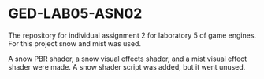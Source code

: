 # GED-LAB05-ASN02
The repository for individual assignment 2 for laboratory 5 of game engines.
For this project snow and mist was used.

A snow PBR shader, a snow visual effects shader, and a mist visual effect shader were made.
A snow shader script was added, but it went unused.
